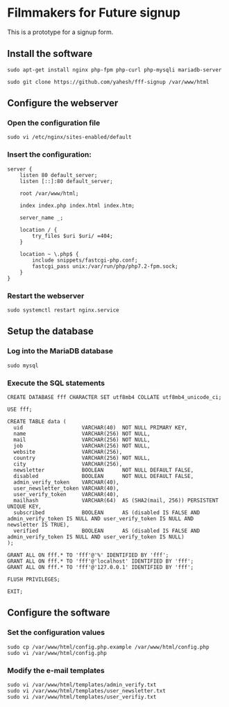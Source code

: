 # Filmmakers for Future signup

This is a prototype for a signup form.

## Install the software

```
sudo apt-get install nginx php-fpm php-curl php-mysqli mariadb-server

sudo git clone https://github.com/yahesh/fff-signup /var/www/html
```

## Configure the webserver

### Open the configuration file

```
sudo vi /etc/nginx/sites-enabled/default 
```

### Insert the configuration:

```
server {
	listen 80 default_server;
	listen [::]:80 default_server;

	root /var/www/html;

	index index.php index.html index.htm;

	server_name _;

	location / {
		try_files $uri $uri/ =404;
	}

	location ~ \.php$ {
		include snippets/fastcgi-php.conf;
		fastcgi_pass unix:/var/run/php/php7.2-fpm.sock;
	}
}
```

### Restart the webserver

```
sudo systemctl restart nginx.service
```

## Setup the database

### Log into the MariaDB database

```
sudo mysql
```

### Execute the SQL statements

```
CREATE DATABASE fff CHARACTER SET utf8mb4 COLLATE utf8mb4_unicode_ci;

USE fff;

CREATE TABLE data (
  uid                   VARCHAR(40)  NOT NULL PRIMARY KEY,
  name                  VARCHAR(256) NOT NULL,
  mail                  VARCHAR(256) NOT NULL, 
  job                   VARCHAR(256) NOT NULL,
  website               VARCHAR(256),
  country               VARCHAR(256) NOT NULL,
  city                  VARCHAR(256),
  newsletter            BOOLEAN      NOT NULL DEFAULT FALSE,
  disabled              BOOLEAN      NOT NULL DEFAULT FALSE,
  admin_verify_token    VARCHAR(40),
  user_newsletter_token VARCHAR(40),
  user_verify_token     VARCHAR(40),
  mailhash              VARCHAR(64)  AS (SHA2(mail, 256)) PERSISTENT UNIQUE KEY,
  subscribed            BOOLEAN      AS (disabled IS FALSE AND admin_verify_token IS NULL AND user_verify_token IS NULL AND newsletter IS TRUE),
  verified              BOOLEAN      AS (disabled IS FALSE AND admin_verify_token IS NULL AND user_verify_token IS NULL)
);

GRANT ALL ON fff.* TO 'fff'@'%' IDENTIFIED BY 'fff';
GRANT ALL ON fff.* TO 'fff'@'localhost' IDENTIFIED BY 'fff';
GRANT ALL ON fff.* TO 'fff'@'127.0.0.1' IDENTIFIED BY 'fff';

FLUSH PRIVILEGES;

EXIT;
```

## Configure the software

### Set the configuration values

```
sudo cp /var/www/html/config.php.example /var/www/html/config.php
sudo vi /var/www/html/config.php
```

### Modify the e-mail templates

```
sudo vi /var/www/html/templates/admin_verify.txt
sudo vi /var/www/html/templates/user_newsletter.txt
sudo vi /var/www/html/templates/user_verifiy.txt
```
